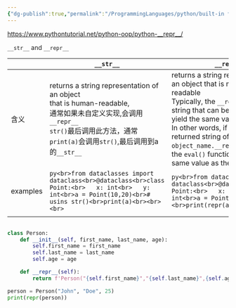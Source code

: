 ```yaml
---
{"dg-publish":true,"permalink":"/ProgrammingLanguages/python/built-in functions/","noteIcon":"3"}
---
```


https://www.pythontutorial.net/python-oop/python-__repr__/

`__str__` and `__repr__`


|          | `__str__`                                                                                                                                                          | `__repr__`                                                                                                                                                                                                                                                                                                                                            |
| -------- | ------------------------------------------------------------------------------------------------------------------------------------------------------------------ | ----------------------------------------------------------------------------------------------------------------------------------------------------------------------------------------------------------------------------------------------------------------------------------------------------------------------------------------------------- |
| 含义       | returns a string representation of an object <br>that is human-readable,<br>通常如果未自定义实现,会调用`__repr__`<br>`str()`最后调用此方法，通常`print(a)`会调用`str()`,最后调用到a的`__str__`     | returns a string representation of an object that is machine-readable<br>Typically, the `__repr__()` returns a string that can be executed and yield the same value as the object.<br>In other words, if you pass the returned string of the `object_name.__repr__()` method to the `eval()` function, you’ll get the same value as the `object_name` |
| examples | ```py<br>from dataclasses import dataclass<br>@dataclass<br>class Point:<br>   x: int<br>   y: int<br>a = Point(10,20)<br># usins str()<br>print(a)<br><br><br>``` | ```py<br>from dataclasses import dataclass<br>@dataclass<br>class Point:<br>   x: int<br>   y: int<br>a = Point(10,20)<br>print(repr(a))<br>```                                                                                                                                                                                                       |
|          |                                                                                                                                                                    |                                                                                                                                                                                                                                                                                                                                                       |


```py

class Person:
    def __init__(self, first_name, last_name, age):
        self.first_name = first_name
        self.last_name = last_name
        self.age = age

    def __repr__(self):
        return f'Person("{self.first_name}","{self.last_name}",{self.age})'

person = Person("John", "Doe", 25)
print(repr(person))

```